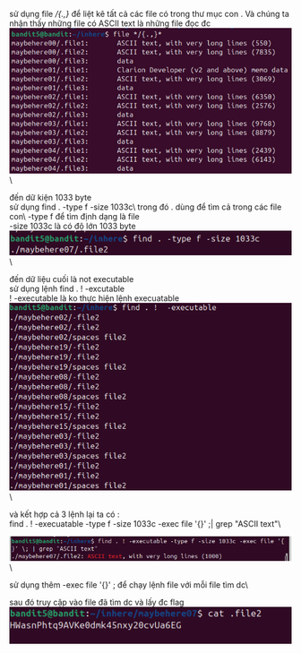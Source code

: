 sử dụng file */{.,}* để liệt kê tất cả các file có trong thư mục con . Và chúng ta nhận thấy những file có ASCII text là những file đọc đc\
![alt text](image/6.1.png)\

đến dữ kiện 1033 byte\
sử dụng find . -type f -size 1033c\ 
trong đó . dùng để tìm cả trong các file con\ 
-type f để tìm định dạng là file\
-size 1033c là có độ lớn 1033 byte\
![alt text](image/6.2.png)\

đến dữ liệu cuối là not executable\
sử dụng lệnh find . ! -excutable\
! -executable là ko thực hiện lệnh execuatable\
![alt text](image/6.3.png)\

và kết hợp cả 3 lệnh lại ta có : \
find . ! -execuatable -type f -size 1033c -exec file '{}' \;| grep "ASCII text"\

![alt text](image/6.4.png)\

sử dụng thêm -exec file '{}' \; để chạy lệnh file với mỗi file tìm dc\

sau đó truy cập vào file đã tìm dc và lấy đc flag\
![alt text](image/6.5.png)